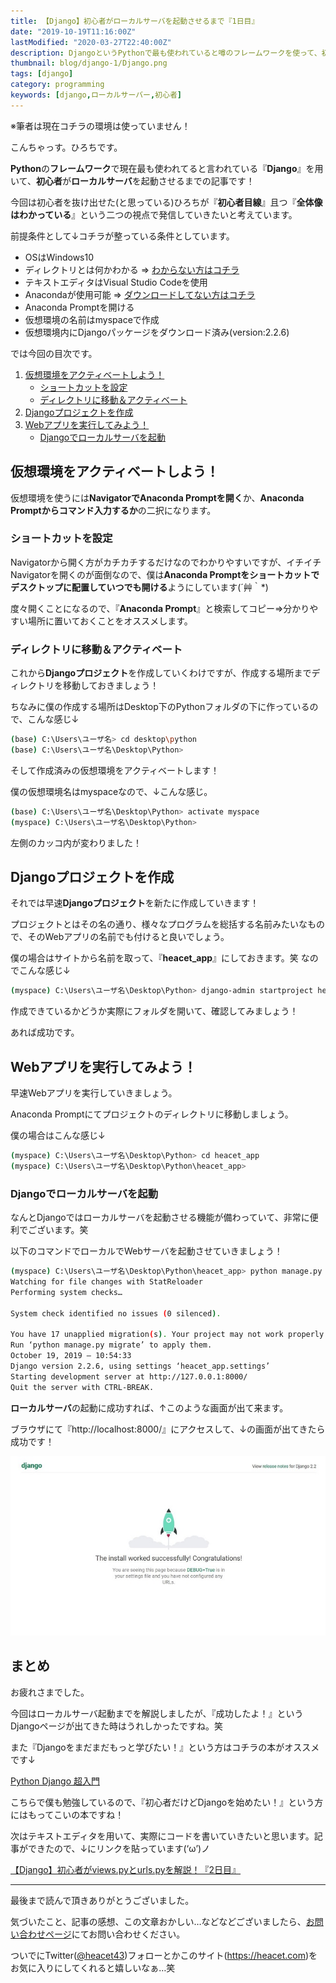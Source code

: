 ```yaml
---
title: 【Django】初心者がローカルサーバを起動させるまで『1日目』
date: "2019-10-19T11:16:00Z"
lastModified: "2020-03-27T22:40:00Z"
description: DjangoというPythonで最も使われていると噂のフレームワークを使って、初心者がプロジェクト作成からローカルサーバを起動させるまでまとめました。
thumbnail: blog/django-1/Django.png
tags: [django]
category: programming
keywords: [django,ローカルサーバー,初心者]
---
```


※筆者は現在コチラの環境は使っていません！

こんちゃっす。ひろちです。

**Python**の**フレームワーク**で現在最も使われてると言われている『**Django**』を用いて、**初心者**が**ローカルサーバ**を起動させるまでの記事です！

今回は初心者を抜け出せた(と思っている)ひろちが『**初心者目線**』且つ『**全体像はわかっている**』という二つの視点で発信していきたいと考えています。

前提条件として↓コチラが整っている条件としています。

- OSはWindows10
- ディレクトリとは何かわかる ⇒ [わからない方はコチラ](/c-course2-1/)
- テキストエディタはVisual Studio Codeを使用
- Anacondaが使用可能 ⇒ [ダウンロードしてない方はコチラ](https://www.sejuku.net/blog/59340)
- Anaconda Promptを開ける
- 仮想環境の名前はmyspaceで作成
- 仮想環境内にDjangoパッケージをダウンロード済み(version:2.2.6)


では今回の目次です。

1. [仮想環境をアクティベートしよう！](/django-1/#h-jump1)
    - [ショートカットを設定](/django-1/#h-jump11)
    - [ディレクトリに移動＆アクティベート](/django-1/#h-jump12)
2. [Djangoプロジェクトを作成](/django-1/#h-jump2)
3. [Webアプリを実行してみよう！](/django-1/#h-jump3)
    - [Djangoでローカルサーバを起動](/django-1/#h-jump31)

<h2 id="h-jump1">仮想環境をアクティベートしよう！</h2>

仮想環境を使うには**NavigatorでAnaconda Promptを開く**か、**Anaconda Promptからコマンド入力するか**の二択になります。

<h3 id="h-jump11">ショートカットを設定</h3>

Navigatorから開く方がカチカチするだけなのでわかりやすいですが、イチイチNavigatorを開くのが面倒なので、僕は**Anaconda Promptをショートカットでデスクトップに配置していつでも開ける**ようにしています(´艸｀*)

度々開くことになるので、『**Anaconda Prompt**』と検索してコピー⇒分かりやすい場所に置いておくことをオススメします。

<h3 id="h-jump11">ディレクトリに移動＆アクティベート</h3>

これから**Djangoプロジェクト**を作成していくわけですが、作成する場所までディレクトリを移動しておきましょう！

ちなみに僕の作成する場所はDesktop下のPythonフォルダの下に作っているので、こんな感じ↓

```bash
(base) C:\Users\ユーザ名> cd desktop\python
(base) C:\Users\ユーザ名\Desktop\Python>
```

そして作成済みの仮想環境をアクティベートします！

僕の仮想環境名はmyspaceなので、↓こんな感じ。

```bash
(base) C:\Users\ユーザ名\Desktop\Python> activate myspace
(myspace) C:\Users\ユーザ名\Desktop\Python>
```

左側のカッコ内が変わりました！

<h2 id="h-jump2">Djangoプロジェクトを作成</h2>

それでは早速**Djangoプロジェクト**を新たに作成していきます！

プロジェクトとはその名の通り、様々なプログラムを総括する名前みたいなもので、そのWebアプリの名前でも付けると良いでしょう。

僕の場合はサイトから名前を取って、『**heacet_app**』にしておきます。笑
なのでこんな感じ↓

```bash
(myspace) C:\Users\ユーザ名\Desktop\Python> django-admin startproject heacet_app
```

作成できているかどうか実際にフォルダを開いて、確認してみましょう！

あれば成功です。

<h2 id="h-jump3">Webアプリを実行してみよう！</h2>

早速Webアプリを実行していきましょう。

Anaconda Promptにてプロジェクトのディレクトリに移動しましょう。

僕の場合はこんな感じ↓

```bash
(myspace) C:\Users\ユーザ名\Desktop\Python> cd heacet_app
(myspace) C:\Users\ユーザ名\Desktop\Python\heacet_app>
```

<h3 id="h-jump31">Djangoでローカルサーバを起動</h3>

なんとDjangoではローカルサーバを起動させる機能が備わっていて、非常に便利でございます。笑

以下のコマンドでローカルでWebサーバを起動させていきましょう！

```bash
(myspace) C:\Users\ユーザ名\Desktop\Python\heacet_app> python manage.py runserver
Watching for file changes with StatReloader
Performing system checks…

System check identified no issues (0 silenced).

You have 17 unapplied migration(s). Your project may not work properly until you apply the migrations for app(s): admin, auth, contenttypes, sessions.
Run ‘python manage.py migrate’ to apply them.
October 19, 2019 – 10:54:33
Django version 2.2.6, using settings ‘heacet_app.settings’
Starting development server at http://127.0.0.1:8000/
Quit the server with CTRL-BREAK. 
```

**ローカルサーバ**の起動に成功すれば、↑このような画面が出て来ます。

ブラウザにて『http://localhost:8000/』にアクセスして、↓の画面が出てきたら成功です！

![success](./success.jpeg)

## まとめ

お疲れさまでした。

今回はローカルサーバ起動までを解説しましたが、『成功したよ！』というDjangoページが出てきた時はうれしかったですね。笑

また『Djangoをまだまだもっと学びたい！』という方はコチラの本がオススメです↓

[Python Django 超入門](https://af.moshimo.com/af/c/click?a_id=1597531&p_id=170&pc_id=185&pl_id=27060&r_v=&s_v=&url=https%3A%2F%2Fwww.amazon.co.jp%2FPython-Django-%25E8%25B6%2585%25E5%2585%25A5%25E9%2596%2580-%25E6%258E%258C%25E7%2594%25B0%25E6%25B4%25A5%25E8%2580%25B6%25E4%25B9%2583%2Fdp%2F4798054488)

こちらで僕も勉強しているので、『初心者だけどDjangoを始めたい！』という方にはもってこいの本ですね！

次はテキストエディタを用いて、実際にコードを書いていきたいと思います。記事ができたので、↓にリンクを貼っています(‘ω’)ノ

[【Django】初心者がviews.pyとurls.pyを解説！『2日目』](/django-2/)

---

最後まで読んで頂きありがとうございました。

気づいたこと、記事の感想、この文章おかしい…などなどございましたら、[お問い合わせページ](/contact-form/)にてお問い合わせください。

ついでにTwitter([@heacet43](https://twitter.com/heacet43/))フォローとかこのサイト(https://heacet.com)をお気に入りにしてくれると嬉しいなぁ…笑
